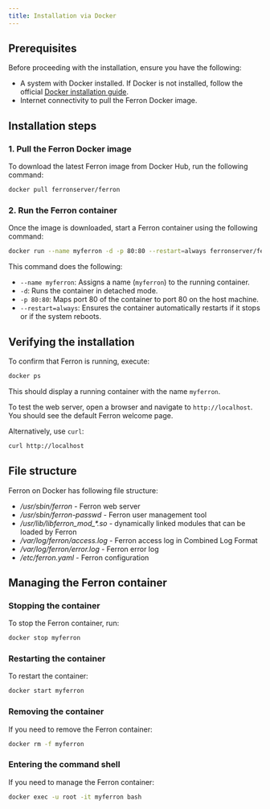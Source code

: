 ```yaml
---
title: Installation via Docker
---
```


## Prerequisites
Before proceeding with the installation, ensure you have the following:
- A system with Docker installed. If Docker is not installed, follow the official [Docker installation guide](https://docs.docker.com/get-started/get-docker/).
- Internet connectivity to pull the Ferron Docker image.

## Installation steps
### 1. Pull the Ferron Docker image
To download the latest Ferron image from Docker Hub, run the following command:
```sh
docker pull ferronserver/ferron
```

### 2. Run the Ferron container
Once the image is downloaded, start a Ferron container using the following command:
```sh
docker run --name myferron -d -p 80:80 --restart=always ferronserver/ferron
```
This command does the following:
- `--name myferron`: Assigns a name (`myferron`) to the running container.
- `-d`: Runs the container in detached mode.
- `-p 80:80`: Maps port 80 of the container to port 80 on the host machine.
- `--restart=always`: Ensures the container automatically restarts if it stops or if the system reboots.

## Verifying the installation
To confirm that Ferron is running, execute:
```sh
docker ps
```
This should display a running container with the name `myferron`.

To test the web server, open a browser and navigate to `http://localhost`. You should see the default Ferron welcome page.

Alternatively, use `curl`:
```sh
curl http://localhost
```

## File structure

Ferron on Docker has following file structure:

- _/usr/sbin/ferron_ - Ferron web server
- _/usr/sbin/ferron-passwd_ - Ferron user management tool
- _/usr/lib/libferron\_mod\_*.so_ - dynamically linked modules that can be loaded by Ferron
- _/var/log/ferron/access.log_ - Ferron access log in Combined Log Format
- _/var/log/ferron/error.log_ - Ferron error log
- _/etc/ferron.yaml_ - Ferron configuration

## Managing the Ferron container
### Stopping the container
To stop the Ferron container, run:
```sh
docker stop myferron
```

### Restarting the container
To restart the container:
```sh
docker start myferron
```

### Removing the container
If you need to remove the Ferron container:
```sh
docker rm -f myferron
```

### Entering the command shell
If you need to manage the Ferron container:
```sh
docker exec -u root -it myferron bash
```